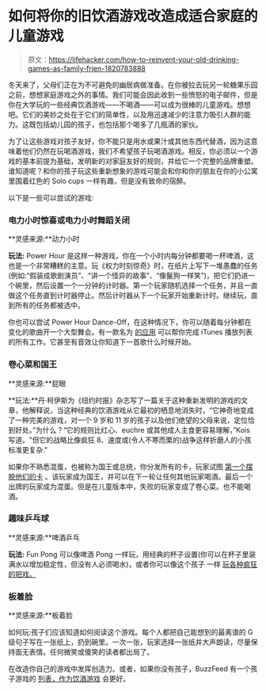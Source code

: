 # 如何将你的旧饮酒游戏改造成适合家庭的儿童游戏

> 原文：<https://lifehacker.com/how-to-reinvent-your-old-drinking-games-as-family-frien-1820783888>

冬天来了，父母们正在为不可避免的幽居病做准备。在你被拉去玩另一轮糖果乐园之前，想想家庭游戏之外的事情。我们可能会因此收到一些愤怒的电子邮件，但是你在大学玩的一些经典饮酒游戏——不喝酒——可以成为很棒的儿童游戏。想想吧。它们的美妙之处在于它们的简单性，以及用迅速减少的注意力吸引人群的能力。这既包括幼儿园的孩子，也包括那个喝多了几瓶酒的家伙。



为了让这些游戏对孩子友好，你不能只是用水或果汁或其他东西代替酒，因为这意味着他们仍然在玩喝酒游戏，我们不希望孩子玩喝酒游戏。相反，你必须以一个游戏的基本前提为基础，发明新的对家庭友好的规则，并给它一个完整的品牌重塑。谁知道呢？和你的孩子玩这些重新想象的游戏可能会和你和你的朋友在你的小公寓里围着红色的 Solo cups 一样有趣，但是没有致命的宿醉。

以下是一些可以尝试的游戏:

### 电力小时惊喜或电力小时舞蹈关闭

**灵感来源:**动力小时

**玩法:** Power Hour 是这样一种游戏，你在一个小时内每分钟都要喝一杯啤酒，这也是一个非常糟糕的主意。玩《权力时刻惊奇》时，在纸片上写下一堆愚蠢的任务(例如:“假装成歌剧演员”、“讲一个怪异的故事”、“像鬣狗一样笑”)，把它们扔进一个碗里，然后设置一个一分钟的计时器。第一个玩家随机选择一个任务，并且一直做这个任务直到计时器停止。然后计时器从下一个玩家开始重新计时。继续玩，直到所有的任务都被选中。

你也可以尝试 Power Hour Dance-Off，在这种情况下，你可以随着每分钟都在变化的歌曲开一个大型舞会。有一款名为 [的应用](https://itunes.apple.com/us/app/ali-spagnolas-power-album/id885388639) 可以帮你完成 iTunes 播放列表的所有工作。它甚至有音效让你知道下一首歌什么时候开始。

### 卷心菜和国王

**灵感来源:**屁眼

**玩法:**丹·柯伊斯为《纽约时报》杂志写了一篇关于这种重新发明的游戏的文章，他解释说，当这种经典的饮酒游戏从它最初的栖息地消失时，“它神奇地变成了一种完美的游戏，对一个 9 岁和 11 岁的孩子以及他们绝望的父母来说，定位恰到好处。”为什么？“它的规则比红心、euchre 或其他成人主食更容易理解，”Kois 写道。"但它的战略比像疯狂 8、速度或(令人不寒而栗的)战争这样折磨人的小孩标准更复杂."

如果你不熟悉混蛋，也被称为国王或总统，你分发所有的卡，玩家试图 [第一个摆脱他们的卡](http://assholerules.com/) 。该玩家成为国王，并可以在下一轮让任何其他玩家喝酒。最后一个出牌的玩家成为混蛋。但是在儿童版本中，失败的玩家变成了卷心菜。也不能喝酒。

### 趣味乒乓球

**灵感来源:**啤酒乒乓

**玩法:** Fun Pong 可以像啤酒 Pong 一样玩，用经典的杯子设置(你可以在杯子里装满水以增加稳定性，但没有人必须喝水)，或者你可以像这个孩子 一样 [玩各种疯狂的把戏。](https://www.youtube.com/watch?v=mr-1slehIdE)

### **板着脸**

**灵感来源:**板着脸

如何玩:孩子们应该知道如何阅读这个游戏。每个人都把自己能想到的最离谱的 G 级句子写在一张纸上，扔到碗里。一次一张，玩家选择一张纸并大声朗读，尽量保持面无表情。任何微笑或傻笑的读者都出局了。

在改造你自己的游戏中发挥创造力。或者，如果你没有孩子，BuzzFeed 有一个孩子游戏的 [列表，作为饮酒游戏](https://www.buzzfeed.com/jessicaprobus/kids-games-that-would-be-better-as-drinking-games?utm_term=.ksLb54LoLR#.pcY4ePo0oA) 会更好。